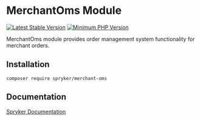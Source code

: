 # MerchantOms Module
[![Latest Stable Version](https://poser.pugx.org/spryker/merchant-oms/v/stable.svg)](https://packagist.org/packages/spryker/merchant-oms)
[![Minimum PHP Version](https://img.shields.io/badge/php-%3E%3D%207.4-8892BF.svg)](https://php.net/)

MerchantOms module provides order management system functionality for merchant orders.

## Installation

```
composer require spryker/merchant-oms
```

## Documentation

[Spryker Documentation](https://academy.spryker.com/developing_with_spryker/module_guide/modules.html)
